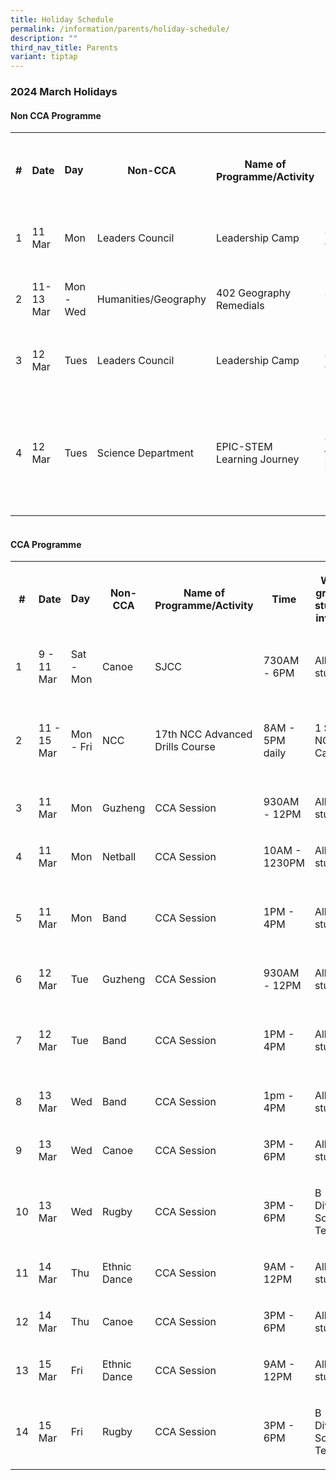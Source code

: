 ```yaml
---
title: Holiday Schedule
permalink: /information/parents/holiday-schedule/
description: ""
third_nav_title: Parents
variant: tiptap
---
```

<h3><strong>2024 March Holidays</strong></h3>
<h4><strong>Non CCA Programme</strong></h4>
<table>
<tbody>
<tr>
<th rowspan="1" colspan="1">
<p>#</p>
</th>
<th rowspan="1" colspan="1">
<p>Date</p>
</th>
<td rowspan="1" colspan="1">
<p><strong>Day</strong>
</p>
</td>
<th rowspan="1" colspan="1">
<p>Non-CCA</p>
</th>
<th rowspan="1" colspan="1">
<p>Name of Programme/Activity</p>
</th>
<th rowspan="1" colspan="1">
<p>Time</p>
</th>
<th rowspan="1" colspan="1">
<p>Which group of students involved</p>
</th>
<th rowspan="1" colspan="1">
<p>List of Teachers Involved</p>
</th>
<th rowspan="1" colspan="1">
<p>Venue</p>
</th>
</tr>
<tr>
<td rowspan="1" colspan="1">
<p>1</p>
</td>
<td rowspan="1" colspan="1">
<p>11 Mar</p>
</td>
<td rowspan="1" colspan="1">
<p>Mon</p>
</td>
<td rowspan="1" colspan="1">
<p>Leaders Council</p>
</td>
<td rowspan="1" colspan="1">
<p>Leadership Camp</p>
</td>
<td rowspan="1" colspan="1">
<p>8 AM to 6 PM</p>
</td>
<td rowspan="1" colspan="1">
<p>Sec 3 Leaders Councillors</p>
</td>
<td rowspan="1" colspan="1">
<p>Lavinia/Yan Xiang/Magdalene/Zhi Xian</p>
</td>
<td rowspan="1" colspan="1">
<p>Harmony Room</p>
</td>
</tr>
<tr>
<td rowspan="1" colspan="1">
<p>2</p>
</td>
<td rowspan="1" colspan="1">
<p>11-13 Mar</p>
</td>
<td rowspan="1" colspan="1">
<p>Mon - Wed</p>
</td>
<td rowspan="1" colspan="1">
<p>Humanities/Geography</p>
</td>
<td rowspan="1" colspan="1">
<p>402 Geography Remedials</p>
</td>
<td rowspan="1" colspan="1">
<p>8 AM to 1030AM</p>
</td>
<td rowspan="1" colspan="1">
<p>All 402 Geography Students</p>
</td>
<td rowspan="1" colspan="1">
<p>Magdalene</p>
</td>
<td rowspan="1" colspan="1">
<p>SDAL 1</p>
</td>
</tr>
<tr>
<td rowspan="1" colspan="1">
<p>3</p>
</td>
<td rowspan="1" colspan="1">
<p>12 Mar</p>
</td>
<td rowspan="1" colspan="1">
<p>Tues</p>
</td>
<td rowspan="1" colspan="1">
<p>Leaders Council</p>
</td>
<td rowspan="1" colspan="1">
<p>Leadership Camp</p>
</td>
<td rowspan="1" colspan="1">
<p>8AM to 6PM</p>
</td>
<td rowspan="1" colspan="1">
<p>Sec 4 Leaders Councillors</p>
</td>
<td rowspan="1" colspan="1">
<p>Lavinia/Yan Xiang/Coleman</p>
</td>
<td rowspan="1" colspan="1">
<p>Harmony Room</p>
</td>
</tr>
<tr>
<td rowspan="1" colspan="1">
<p>4</p>
</td>
<td rowspan="1" colspan="1">
<p>12 Mar</p>
</td>
<td rowspan="1" colspan="1">
<p>Tues</p>
</td>
<td rowspan="1" colspan="1">
<p>Science Department</p>
</td>
<td rowspan="1" colspan="1">
<p>EPIC-STEM Learning Journey</p>
</td>
<td rowspan="1" colspan="1">
<p>930 AM to 530 PM</p>
</td>
<td rowspan="1" colspan="1">
<p>S4 EPIC-STEM students except Tang Ying, Maekala and Nathan</p>
</td>
<td rowspan="1" colspan="1">
<p>Justin/Pei Zhen</p>
</td>
<td rowspan="1" colspan="1">
<p>Out of school - S.E.A. Aquarium and Urban Farming</p>
</td>
</tr>
</tbody>
</table>
<h4><br><strong>CCA Programme</strong></h4>
<table>
<tbody>
<tr>
<th rowspan="1" colspan="1">
<p>#</p>
</th>
<th rowspan="1" colspan="1">
<p>Date</p>
</th>
<td rowspan="1" colspan="1">
<p><strong>Day</strong>
</p>
</td>
<th rowspan="1" colspan="1">
<p>Non-CCA</p>
</th>
<th rowspan="1" colspan="1">
<p>Name of Programme/Activity</p>
</th>
<th rowspan="1" colspan="1">
<p>Time</p>
</th>
<th rowspan="1" colspan="1">
<p>Which group of students involved</p>
</th>
<th rowspan="1" colspan="1">
<p>List of Teachers Involved</p>
</th>
<th rowspan="1" colspan="1">
<p>Venue</p>
</th>
</tr>
<tr>
<td rowspan="1" colspan="1">
<p>1</p>
</td>
<td rowspan="1" colspan="1">
<p>9 - 11 Mar</p>
</td>
<td rowspan="1" colspan="1">
<p>Sat - Mon</p>
</td>
<td rowspan="1" colspan="1">
<p>Canoe</p>
</td>
<td rowspan="1" colspan="1">
<p>SJCC</p>
</td>
<td rowspan="1" colspan="1">
<p>730AM - 6PM</p>
</td>
<td rowspan="1" colspan="1">
<p>All students</p>
</td>
<td rowspan="1" colspan="1">
<p>Dolly, Liza, Coleman, Ms Katijah</p>
</td>
<td rowspan="1" colspan="1">
<p></p>
</td>
</tr>
<tr>
<td rowspan="1" colspan="1">
<p>2</p>
</td>
<td rowspan="1" colspan="1">
<p>11 - 15 Mar</p>
</td>
<td rowspan="1" colspan="1">
<p>Mon - Fri</p>
</td>
<td rowspan="1" colspan="1">
<p>NCC</p>
</td>
<td rowspan="1" colspan="1">
<p>17th NCC Advanced Drills Course</p>
</td>
<td rowspan="1" colspan="1">
<p>8AM - 5PM daily</p>
</td>
<td rowspan="1" colspan="1">
<p>1 Sec 3 NCC Cadet</p>
</td>
<td rowspan="1" colspan="1">
<p>Christopher</p>
</td>
<td rowspan="1" colspan="1">
<p>NCC Campus, Amoy Quee Camp</p>
</td>
</tr>
<tr>
<td rowspan="1" colspan="1">
<p>3</p>
</td>
<td rowspan="1" colspan="1">
<p>11 Mar</p>
</td>
<td rowspan="1" colspan="1">
<p>Mon</p>
</td>
<td rowspan="1" colspan="1">
<p>Guzheng</p>
</td>
<td rowspan="1" colspan="1">
<p>CCA Session</p>
</td>
<td rowspan="1" colspan="1">
<p>930AM - 12PM</p>
</td>
<td rowspan="1" colspan="1">
<p>All students</p>
</td>
<td rowspan="1" colspan="1">
<p>Marilyn</p>
</td>
<td rowspan="1" colspan="1">
<p>Geog Room</p>
</td>
</tr>
<tr>
<td rowspan="1" colspan="1">
<p>4</p>
</td>
<td rowspan="1" colspan="1">
<p>11 Mar</p>
</td>
<td rowspan="1" colspan="1">
<p>Mon</p>
</td>
<td rowspan="1" colspan="1">
<p>Netball</p>
</td>
<td rowspan="1" colspan="1">
<p>CCA Session</p>
</td>
<td rowspan="1" colspan="1">
<p>10AM - 1230PM</p>
</td>
<td rowspan="1" colspan="1">
<p>All students</p>
</td>
<td rowspan="1" colspan="1">
<p>Andrea</p>
</td>
<td rowspan="1" colspan="1">
<p>ISH Level 2</p>
</td>
</tr>
<tr>
<td rowspan="1" colspan="1">
<p>5</p>
</td>
<td rowspan="1" colspan="1">
<p>11 Mar</p>
</td>
<td rowspan="1" colspan="1">
<p>Mon</p>
</td>
<td rowspan="1" colspan="1">
<p>Band</p>
</td>
<td rowspan="1" colspan="1">
<p>CCA Session</p>
</td>
<td rowspan="1" colspan="1">
<p>1PM - 4PM</p>
</td>
<td rowspan="1" colspan="1">
<p>All students</p>
</td>
<td rowspan="1" colspan="1">
<p>Chan SL / Sidek</p>
</td>
<td rowspan="1" colspan="1">
<p>Music Room / Band Room</p>
</td>
</tr>
<tr>
<td rowspan="1" colspan="1">
<p>6</p>
</td>
<td rowspan="1" colspan="1">
<p>12 Mar</p>
</td>
<td rowspan="1" colspan="1">
<p>Tue</p>
</td>
<td rowspan="1" colspan="1">
<p>Guzheng</p>
</td>
<td rowspan="1" colspan="1">
<p>CCA Session</p>
</td>
<td rowspan="1" colspan="1">
<p>930AM - 12PM</p>
</td>
<td rowspan="1" colspan="1">
<p>All students</p>
</td>
<td rowspan="1" colspan="1">
<p>Miss Sng</p>
</td>
<td rowspan="1" colspan="1">
<p>Geog Room</p>
</td>
</tr>
<tr>
<td rowspan="1" colspan="1">
<p>7</p>
</td>
<td rowspan="1" colspan="1">
<p>12 Mar</p>
</td>
<td rowspan="1" colspan="1">
<p>Tue</p>
</td>
<td rowspan="1" colspan="1">
<p>Band</p>
</td>
<td rowspan="1" colspan="1">
<p>CCA Session</p>
</td>
<td rowspan="1" colspan="1">
<p>1PM - 4PM</p>
</td>
<td rowspan="1" colspan="1">
<p>All students</p>
</td>
<td rowspan="1" colspan="1">
<p>Sidek / Deen</p>
</td>
<td rowspan="1" colspan="1">
<p>Music Room / Band Room</p>
</td>
</tr>
<tr>
<td rowspan="1" colspan="1">
<p>8</p>
</td>
<td rowspan="1" colspan="1">
<p>13 Mar</p>
</td>
<td rowspan="1" colspan="1">
<p>Wed</p>
</td>
<td rowspan="1" colspan="1">
<p>Band</p>
</td>
<td rowspan="1" colspan="1">
<p>CCA Session</p>
</td>
<td rowspan="1" colspan="1">
<p>1pm - 4PM</p>
</td>
<td rowspan="1" colspan="1">
<p>All students</p>
</td>
<td rowspan="1" colspan="1">
<p>Alvin / Deen</p>
</td>
<td rowspan="1" colspan="1">
<p>Geog Room</p>
</td>
</tr>
<tr>
<td rowspan="1" colspan="1">
<p>9</p>
</td>
<td rowspan="1" colspan="1">
<p>13 Mar</p>
</td>
<td rowspan="1" colspan="1">
<p>Wed</p>
</td>
<td rowspan="1" colspan="1">
<p>Canoe</p>
</td>
<td rowspan="1" colspan="1">
<p>CCA Session</p>
</td>
<td rowspan="1" colspan="1">
<p>3PM - 6PM</p>
</td>
<td rowspan="1" colspan="1">
<p>All students</p>
</td>
<td rowspan="1" colspan="1">
<p>Ms Katijah</p>
</td>
<td rowspan="1" colspan="1">
<p></p>
</td>
</tr>
<tr>
<td rowspan="1" colspan="1">
<p>10</p>
</td>
<td rowspan="1" colspan="1">
<p>13 Mar</p>
</td>
<td rowspan="1" colspan="1">
<p>Wed</p>
</td>
<td rowspan="1" colspan="1">
<p>Rugby</p>
</td>
<td rowspan="1" colspan="1">
<p>CCA Session</p>
</td>
<td rowspan="1" colspan="1">
<p>3PM - 6PM</p>
</td>
<td rowspan="1" colspan="1">
<p>B Division School Team</p>
</td>
<td rowspan="1" colspan="1">
<p>Mr Viknesh</p>
</td>
<td rowspan="1" colspan="1">
<p></p>
</td>
</tr>
<tr>
<td rowspan="1" colspan="1">
<p>11</p>
</td>
<td rowspan="1" colspan="1">
<p>14 Mar</p>
</td>
<td rowspan="1" colspan="1">
<p>Thu</p>
</td>
<td rowspan="1" colspan="1">
<p>Ethnic Dance</p>
</td>
<td rowspan="1" colspan="1">
<p>CCA Session</p>
</td>
<td rowspan="1" colspan="1">
<p>9AM - 12PM</p>
</td>
<td rowspan="1" colspan="1">
<p>All students</p>
</td>
<td rowspan="1" colspan="1">
<p>Mdm Yani</p>
</td>
<td rowspan="1" colspan="1">
<p>Hall</p>
</td>
</tr>
<tr>
<td rowspan="1" colspan="1">
<p>12</p>
</td>
<td rowspan="1" colspan="1">
<p>14 Mar</p>
</td>
<td rowspan="1" colspan="1">
<p>Thu</p>
</td>
<td rowspan="1" colspan="1">
<p>Canoe</p>
</td>
<td rowspan="1" colspan="1">
<p>CCA Session</p>
</td>
<td rowspan="1" colspan="1">
<p>3PM - 6PM</p>
</td>
<td rowspan="1" colspan="1">
<p>All students</p>
</td>
<td rowspan="1" colspan="1">
<p>Dolly</p>
</td>
<td rowspan="1" colspan="1">
<p></p>
</td>
</tr>
<tr>
<td rowspan="1" colspan="1">
<p>13</p>
</td>
<td rowspan="1" colspan="1">
<p>15 Mar</p>
</td>
<td rowspan="1" colspan="1">
<p>Fri</p>
</td>
<td rowspan="1" colspan="1">
<p>Ethnic Dance</p>
</td>
<td rowspan="1" colspan="1">
<p>CCA Session</p>
</td>
<td rowspan="1" colspan="1">
<p>9AM - 12PM</p>
</td>
<td rowspan="1" colspan="1">
<p>All students</p>
</td>
<td rowspan="1" colspan="1">
<p>Mdm Hafizah</p>
</td>
<td rowspan="1" colspan="1">
<p>Hall</p>
</td>
</tr>
<tr>
<td rowspan="1" colspan="1">
<p>14</p>
</td>
<td rowspan="1" colspan="1">
<p>15 Mar</p>
</td>
<td rowspan="1" colspan="1">
<p>Fri</p>
</td>
<td rowspan="1" colspan="1">
<p>Rugby</p>
</td>
<td rowspan="1" colspan="1">
<p>CCA Session</p>
</td>
<td rowspan="1" colspan="1">
<p>3PM - 6PM</p>
</td>
<td rowspan="1" colspan="1">
<p>B Division School Team</p>
</td>
<td rowspan="1" colspan="1">
<p>Mr Chen Jing Yang</p>
</td>
<td rowspan="1" colspan="1">
<p></p>
</td>
</tr>
</tbody>
</table>
<p></p>